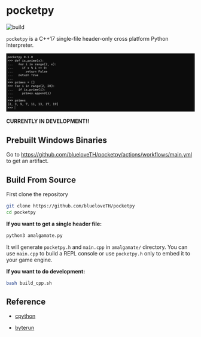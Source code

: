 # pocketpy

![build](https://github.com/blueloveTH/pocketpy/actions/workflows/main.yml/badge.svg)

`pocketpy` is a C++17 single-file header-only cross platform Python Interpreter.

![sample_img](docs/readme_sample.png)

**CURRENTLY IN DEVELOPMENT!!**

## Prebuilt Windows Binaries

Go to https://github.com/blueloveTH/pocketpy/actions/workflows/main.yml to get an artifact.

## Build From Source

First clone the repository

```bash
git clone https://github.com/blueloveTH/pocketpy
cd pocketpy
```

**If you want to get a single header file:**

```bash
python3 amalgamate.py
```

It will generate `pocketpy.h` and `main.cpp` in `amalgamate/` directory. You can use `main.cpp` to build a REPL console or use `pocketpy.h` only to embed it to your game engine.

**If you want to do development:**

```bash
bash build_cpp.sh
```

## Reference

+ [cpython](https://github.com/python/cpython)

+ [byterun](http://qingyunha.github.io/taotao/)

